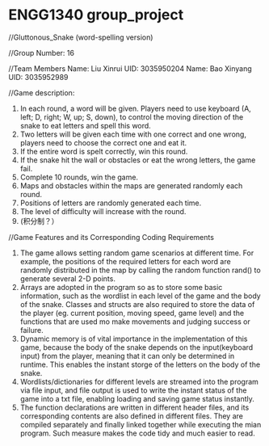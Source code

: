 # ENGG1340 group_project
//Gluttonous_Snake (word-spelling version)

//Group Number: 16

//Team Members
Name: Liu Xinrui     UID: 3035950204
Name: Bao Xinyang    UID: 3035952989


//Game description:
1.	In each round, a word will be given. Players need to use keyboard (A, left; D, right; W, up; S, down), to control the moving direction of the snake to eat letters and spell this word. 
2.	Two letters will be given each time with one correct and one wrong, players need to choose the correct one and eat it.
3.	If the entire word is spelt correctly, win this round.
4.	If the snake hit the wall or obstacles or eat the wrong letters, the game fail.
5.	Complete 10 rounds, win the game.
6.	Maps and obstacles within the maps are generated randomly each round.
7.	Positions of letters are randomly generated each time.
8.	The level of difficulty will increase with the round.
9.	(积分制？）


//Game Features and its Corresponding Coding Requirements
1. The game allows setting random game scenarios at different time. For example, the positions of the required letters for each word are randomly distributed in the map by calling the random function rand() to generate several 2-D points.
2. Arrays are adopted in the program so as to store some basic information, such as the wordlist in each level of the game and the body of the snake. Classes and structs are also required to store the data of the player (eg. current position, moving speed, game level) and the functions that are used mo make movements and judging success or failure.
3. Dynamic memory is of vital importance in the implementation of this game, because the body of the snake depends on the input(keyboard input) from the player, meaning that it can only be determined in runtime. This enables the instant storge of the letters on the body of the snake.
4. Wordlists/dictionaries for different levels are streamed into the program via file input, and file output is used to write the instant status of the game into a txt file, enabling loading and saving game status instantly.
5. The function declarations are written in different header files, and its corresponding contents are also defined in different files. They are compiled separately and finally linked together while executing the mian program. Such measure makes the code tidy and much easier to read.
